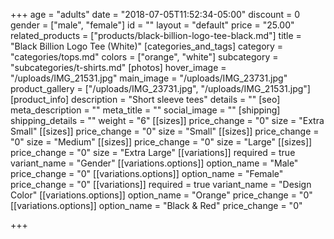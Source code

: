 +++
age = "adults"
date = "2018-07-05T11:52:34-05:00"
discount = 0
gender = ["male", "female"]
id = ""
layout = "default"
price = "25.00"
related_products = ["products/black-billion-logo-tee-black.md"]
title = "Black Billion Logo Tee (White)"
[categories_and_tags]
category = "categories/tops.md"
colors = ["orange", "white"]
subcategory = "subcategories/t-shirts.md"
[photos]
hover_image = "/uploads/IMG_21531.jpg"
main_image = "/uploads/IMG_23731.jpg"
product_gallery = ["/uploads/IMG_23731.jpg", "/uploads/IMG_21531.jpg"]
[product_info]
description = "Short sleeve tees"
details = ""
[seo]
meta_description = ""
meta_title = ""
social_image = ""
[shipping]
shipping_details = ""
weight = "6"
[[sizes]]
price_change = "0"
size = "Extra Small"
[[sizes]]
price_change = "0"
size = "Small"
[[sizes]]
price_change = "0"
size = "Medium"
[[sizes]]
price_change = "0"
size = "Large"
[[sizes]]
price_change = "0"
size = "Extra Large"
[[variations]]
required = true
variant_name = "Gender"
[[variations.options]]
option_name = "Male"
price_change = "0"
[[variations.options]]
option_name = "Female"
price_change = "0"
[[variations]]
required = true
variant_name = "Design Color"
[[variations.options]]
option_name = "Orange"
price_change = "0"
[[variations.options]]
option_name = "Black & Red"
price_change = "0"

+++
